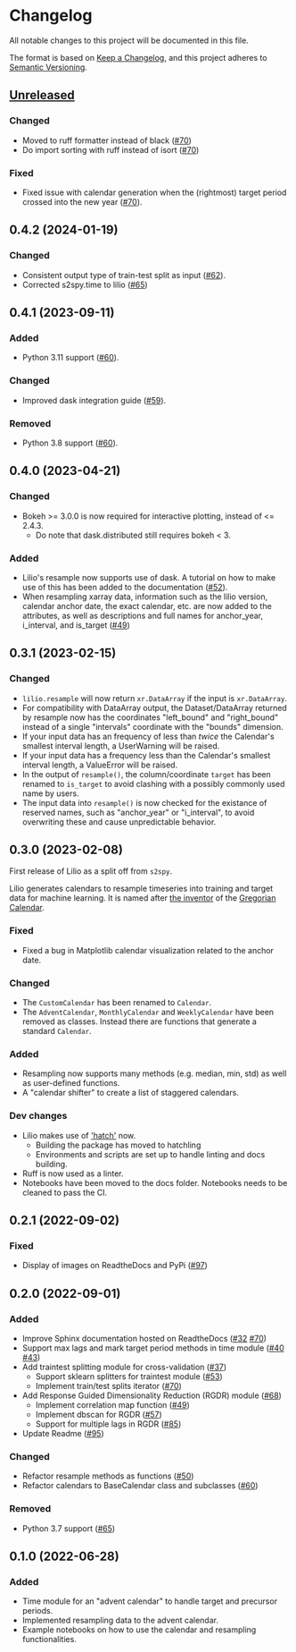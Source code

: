 # Changelog
All notable changes to this project will be documented in this file.

The format is based on [Keep a Changelog](https://keepachangelog.com/en/1.0.0/),
and this project adheres to [Semantic Versioning](https://semver.org/).

## [Unreleased]

### Changed
 - Moved to ruff formatter instead of black ([#70](https://github.com/AI4S2S/lilio/pull/70))
 - Do import sorting with ruff instead of isort ([#70](https://github.com/AI4S2S/lilio/pull/70))

### Fixed
 - Fixed issue with calendar generation when the (rightmost) target period crossed into the new year ([#70](https://github.com/AI4S2S/lilio/pull/70)).

## 0.4.2 (2024-01-19)
### Changed
- Consistent output type of train-test split as input ([#62](https://github.com/AI4S2S/lilio/pull/62)).
- Corrected s2spy.time to lilio ([#65](https://github.com/AI4S2S/lilio/pull/64))

## 0.4.1 (2023-09-11)
### Added
- Python 3.11 support ([#60](https://github.com/AI4S2S/lilio/pull/60)).

### Changed
- Improved dask integration guide ([#59](https://github.com/AI4S2S/lilio/pull/59)).

### Removed
- Python 3.8 support ([#60](https://github.com/AI4S2S/lilio/pull/60)).

## 0.4.0 (2023-04-21)
### Changed
- Bokeh >= 3.0.0 is now required for interactive plotting, instead of <= 2.4.3.
  - Do note that dask.distributed still requires bokeh < 3.

### Added
- Lilio's resample now supports use of dask. A tutorial on how to make use of this has been added to the documentation ([#52](https://github.com/AI4S2S/lilio/pull/52)).
- When resampling xarray data, information such as the lilio version, calendar anchor date, the exact calendar, etc. are now added to the attributes, as well as descriptions and full names for anchor_year, i_interval, and is_target ([#49](https://github.com/AI4S2S/lilio/pull/49))

## 0.3.1 (2023-02-15)

### Changed
- `lilio.resample` will now return `xr.DataArray` if the input is `xr.DataArray`.
- For compatibility with DataArray output, the Dataset/DataArray returned by resample now has the coordinates "left_bound" and "right_bound" instead of a single "intervals" coordinate with the "bounds" dimension.
- If your input data has an frequency of less than _twice_ the Calendar's smallest interval length, a UserWarning will be raised.
- If your input data has a frequency less than the Calendar's smallest interval length, a ValueError will be raised.
- In the output of `resample()`, the column/coordinate `target` has been renamed to `is_target` to avoid clashing with a possibly commonly used name by users.
- The input data into `resample()` is now checked for the existance of reserved names, such as "anchor_year" or "i_interval", to avoid overwriting these and cause unpredictable behavior.

## 0.3.0 (2023-02-08)

First release of Lilio as a split off from `s2spy`.

Lilio generates calendars to resample timeseries into training and target data for machine learning.
It is named after [the inventor](https://en.wikipedia.org/wiki/Aloysius_Lilius) of the [Gregorian Calendar](https://en.wikipedia.org/wiki/Gregorian_calendar).

### Fixed
- Fixed a bug in Matplotlib calendar visualization related to the anchor date.

### Changed
- The `CustomCalendar` has been renamed to `Calendar`.
- The `AdventCalendar`, `MonthlyCalendar` and `WeeklyCalendar` have been removed as classes. Instead there are functions that generate a standard `Calendar`.

### Added
- Resampling now supports many methods (e.g. median, min, std) as well as user-defined functions.
- A "calendar shifter" to create a list of staggered calendars.

### Dev changes
- Lilio makes use of ['hatch'](https://hatch.pypa.io/) now.
  - Building the package has moved to hatchling
  - Environments and scripts are set up to handle linting and docs building.
- Ruff is now used as a linter.
- Notebooks have been moved to the docs folder. Notebooks needs to be cleaned to pass the CI.

## 0.2.1 (2022-09-02)

### Fixed
- Display of images on ReadtheDocs and PyPi ([#97](https://github.com/AI4S2S/s2spy/pull/97))

## 0.2.0 (2022-09-01)

### Added
- Improve Sphinx documentation hosted on ReadtheDocs ([#32](https://github.com/AI4S2S/s2spy/pull/32) [#70](https://github.com/AI4S2S/s2spy/pull/70))
- Support max lags and mark target period methods in time module ([#40](https://github.com/AI4S2S/s2spy/pull/40) [#43](https://github.com/AI4S2S/s2spy/pull/43))
- Add traintest splitting module for cross-validation ([#37](https://github.com/AI4S2S/s2spy/pull/37))
  - Support sklearn splitters for traintest module ([#53](https://github.com/AI4S2S/s2spy/pull/53))
  - Implement train/test splits iterator ([#70](https://github.com/AI4S2S/s2spy/pull/70))
- Add Response Guided Dimensionality Reduction (RGDR) module ([#68](https://github.com/AI4S2S/s2spy/pull/68))
  - Implement correlation map function ([#49](https://github.com/AI4S2S/s2spy/pull/49))
  - Implement dbscan for RGDR ([#57](https://github.com/AI4S2S/s2spy/pull/57))
  - Support for multiple lags in RGDR ([#85](https://github.com/AI4S2S/s2spy/pull/85))
- Update Readme ([#95](https://github.com/AI4S2S/s2spy/pull/95))

### Changed
- Refactor resample methods as functions ([#50](https://github.com/AI4S2S/s2spy/issues/50))
- Refactor calendars to BaseCalendar class and subclasses ([#60](https://github.com/AI4S2S/s2spy/pull/60))

### Removed
- Python 3.7 support ([#65](https://github.com/AI4S2S/s2spy/issues/65))

## 0.1.0 (2022-06-28)

### Added
- Time module for an "advent calendar" to handle target and precursor periods.
- Implemented resampling data to the advent calendar.
- Example notebooks on how to use the calendar and resampling functionalities.

[Unreleased]: https://github.com/AI4S2S/lilio
